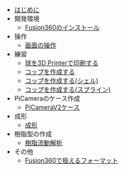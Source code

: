 
* [はじめに](README.md)
* 開発環境
    * [Fusion360のインストール](/dev/install.md)
* 操作
    * [画面の操作](/dev/op.md)
* 練習
    * [球を3D Printerで印刷する](/dev/hello.md)
    * [コップを作成する](/dev/cup.md)
	* [コップを作成する(シェル)](/dev/cup_shell.md)
	* [コップを作成する(スプライン)](/dev/cup_sprine.md)
* PiCameraのケース作成
	* [PiCameraV2ケース](/dev/picamera.md)
* 成形
	* [成形](/dev/moldering.md)
* 樹脂型の作成
	* [樹脂流動解析](/dev/kata_ana.md)
* その他
	* [Fusion360で扱えるフォーマット](/dev/format.md)